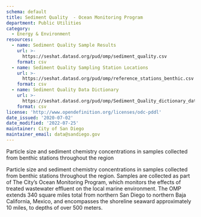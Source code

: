 ```yaml
---
schema: default
title: Sediment Quality  - Ocean Monitoring Program
department: Public Utilities
category:
  - Energy & Environment
resources:
  - name: Sediment Quality Sample Results
    url: >-
      https://seshat.datasd.org/pud/omp/sediment_quality.csv
    format: csv
  - name: Sediment Quality Sampling Station Locations
    url: >-
      https://seshat.datasd.org/pud/omp/reference_stations_benthic.csv
    format: csv
  - name: Sediment Quality Data Dictionary
    url: >-
      https://seshat.datasd.org/pud/omp/Sediment_Quality_dictionary_datasd.csv
    format: csv
license: 'http://www.opendefinition.org/licenses/odc-pddl'
date_issued: '2020-07-02'
date_modified: '2022-07-25'
maintainer: City of San Diego
maintainer_email: data@sandiego.gov
---
```

Particle size and sediment chemistry concentrations in samples collected from benthic stations throughout the region
<!--more-->
Particle size and sediment chemistry concentrations in samples collected from benthic stations throughout the region. Samples are collected as part of The City’s Ocean Monitoring Program, which monitors the effects of treated wastewater effluent on the local marine environment. The OMP extends 340 square miles total from northern San Diego to northern Baja California, Mexico, and encompasses the shoreline seaward approximately 10 miles, to depths of over 500 meters.
